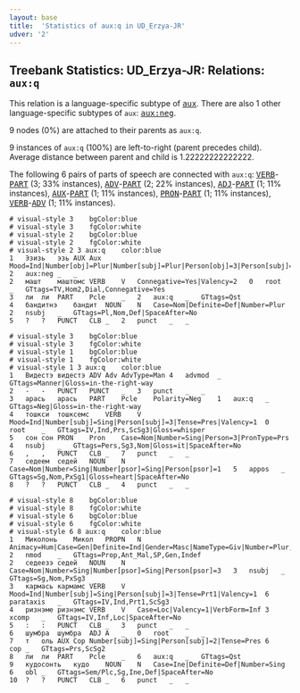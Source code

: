 ```yaml
---
layout: base
title:  'Statistics of aux:q in UD_Erzya-JR'
udver: '2'
---
```


## Treebank Statistics: UD_Erzya-JR: Relations: `aux:q`

This relation is a language-specific subtype of <tt><a href="myv_jr-dep-aux.html">aux</a></tt>.
There are also 1 other language-specific subtypes of `aux`: <tt><a href="myv_jr-dep-aux-neg.html">aux:neg</a></tt>.

9 nodes (0%) are attached to their parents as `aux:q`.

9 instances of `aux:q` (100%) are left-to-right (parent precedes child).
Average distance between parent and child is 1.22222222222222.

The following 6 pairs of parts of speech are connected with `aux:q`: <tt><a href="myv_jr-pos-VERB.html">VERB</a></tt>-<tt><a href="myv_jr-pos-PART.html">PART</a></tt> (3; 33% instances), <tt><a href="myv_jr-pos-ADV.html">ADV</a></tt>-<tt><a href="myv_jr-pos-PART.html">PART</a></tt> (2; 22% instances), <tt><a href="myv_jr-pos-ADJ.html">ADJ</a></tt>-<tt><a href="myv_jr-pos-PART.html">PART</a></tt> (1; 11% instances), <tt><a href="myv_jr-pos-AUX.html">AUX</a></tt>-<tt><a href="myv_jr-pos-PART.html">PART</a></tt> (1; 11% instances), <tt><a href="myv_jr-pos-PRON.html">PRON</a></tt>-<tt><a href="myv_jr-pos-PART.html">PART</a></tt> (1; 11% instances), <tt><a href="myv_jr-pos-VERB.html">VERB</a></tt>-<tt><a href="myv_jr-pos-ADV.html">ADV</a></tt> (1; 11% instances).


~~~ conllu
# visual-style 3	bgColor:blue
# visual-style 3	fgColor:white
# visual-style 2	bgColor:blue
# visual-style 2	fgColor:white
# visual-style 2 3 aux:q	color:blue
1	Эзизь	эзь	AUX	Aux	Mood=Ind|Number[obj]=Plur|Number[subj]=Plur|Person[obj]=3|Person[subj]=3|Polarity=Neg|Tense=Prt1|VerbType=Aux	2	aux:neg	_	_
2	машт	маштомс	VERB	V	Connegative=Yes|Valency=2	0	root	_	GTtags=TV,Hom2,Dial,Connegative=Yes
3	ли	ли	PART	Pcle	_	2	aux:q	_	GTtags=Qst
4	бандитнэ	бандит	NOUN	N	Case=Nom|Definite=Def|Number=Plur	2	nsubj	_	GTtags=Pl,Nom,Def|SpaceAfter=No
5	?	?	PUNCT	CLB	_	2	punct	_	_

~~~


~~~ conllu
# visual-style 3	bgColor:blue
# visual-style 3	fgColor:white
# visual-style 1	bgColor:blue
# visual-style 1	fgColor:white
# visual-style 1 3 aux:q	color:blue
1	Видестэ	видестэ	ADV	Adv	AdvType=Man	4	advmod	_	GTtags=Manner|Gloss=in-the-right-way
2	-	-	PUNCT	PUNCT	_	3	punct	_	_
3	арась	арась	PART	Pcle	Polarity=Neg	1	aux:q	_	GTtags=Neg|Gloss=in-the-right-way
4	тошкси	тошксемс	VERB	V	Mood=Ind|Number[subj]=Sing|Person[subj]=3|Tense=Pres|Valency=1	0	root	_	GTtags=IV,Ind,Prs,ScSg3|Gloss=whisper
5	сон	сон	PRON	Pron	Case=Nom|Number=Sing|Person=3|PronType=Prs	4	nsubj	_	GTtags=Pers,Sg3,Nom|Gloss=it|SpaceAfter=No
6	,	,	PUNCT	CLB	_	7	punct	_	_
7	седеем	седей	NOUN	N	Case=Nom|Number=Sing|Number[psor]=Sing|Person[psor]=1	5	appos	_	GTtags=Sg,Nom,PxSg1|Gloss=heart|SpaceAfter=No
8	?	?	PUNCT	CLB	_	4	punct	_	_

~~~


~~~ conllu
# visual-style 8	bgColor:blue
# visual-style 8	fgColor:white
# visual-style 6	bgColor:blue
# visual-style 6	fgColor:white
# visual-style 6 8 aux:q	color:blue
1	Миколонь	Микол	PROPN	N	Animacy=Hum|Case=Gen|Definite=Ind|Gender=Masc|NameType=Giv|Number=Plur,Sing	2	nmod	_	GTtags=Prop,Ant_Mal,SP,Gen,Indef
2	седеезэ	седей	NOUN	N	Case=Nom|Number=Sing|Number[psor]=Sing|Person[psor]=3	3	nsubj	_	GTtags=Sg,Nom,PxSg3
3	кармась	кармамс	VERB	V	Mood=Ind|Number[subj]=Sing|Person[subj]=3|Tense=Prt1|Valency=1	6	parataxis	_	GTtags=IV,Ind,Prt1,ScSg3
4	ризнэме	ризнэмс	VERB	V	Case=Loc|Valency=1|VerbForm=Inf	3	xcomp	_	GTtags=IV,Inf,Loc|SpaceAfter=No
5	:	:	PUNCT	CLB	_	3	punct	_	_
6	шумбра	шумбра	ADJ	A	_	0	root	_	_
7	т	оль	AUX	Cop	Number[subj]=Sing|Person[subj]=2|Tense=Pres	6	cop	_	GTtags=Prs,ScSg2
8	ли	ли	PART	Pcle	_	6	aux:q	_	GTtags=Qst
9	кудосонть	кудо	NOUN	N	Case=Ine|Definite=Def|Number=Sing	6	obl	_	GTtags=Sem/Plc,Sg,Ine,Def|SpaceAfter=No
10	?	?	PUNCT	CLB	_	6	punct	_	_

~~~


